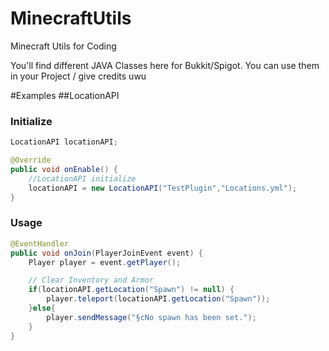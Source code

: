 # MinecraftUtils
Minecraft Utils for Coding

You'll find different JAVA Classes here for Bukkit/Spigot. You can use them in your Project / give credits uwu

#Examples
##LocationAPI
### Initialize
```java
LocationAPI locationAPI;

@Override
public void onEnable() {
	//LocationAPI initialize
	locationAPI = new LocationAPI("TestPlugin","Locations.yml");
}
```

### Usage
```java
@EventHandler
public void onJoin(PlayerJoinEvent event) {
	Player player = event.getPlayer();

	// Clear Inventory and Armor
	if(locationAPI.getLocation("Spawn") != null) {
		player.teleport(locationAPI.getLocation("Spawn"));
	}else{
		player.sendMessage("§cNo spawn has been set.");
	}
}

```
